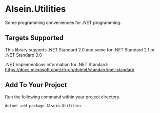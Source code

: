 # Alsein.Utilities

Some programming conveniences for .NET programming.

## Targets Supported

This library supports .NET Standard 2.0 and some for .NET Standard 2.1 or .NET Standard 3.0

.NET implementions information for .NET Standard: <https://docs.microsoft.com/zh-cn/dotnet/standard/net-standard>

## Add To Your Projoct

Run the following command within your project directory.

    dotnet add package Alsein.Utilities

